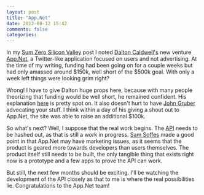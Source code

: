 ```yaml
---
layout: post
title: "App.Net"
date: 2012-08-12 15:42
comments: false
categories: 
---
```

In my [Sum Zero Silicon Valley](http://kwangbkim.com/blog/2012/08/01/silicon-valley-and-the-timeshare-model/)  post I noted [Dalton Caldwell's](http://daltoncaldwell.com/) new venture [App.Net](http://join.app.net), a Twitter-like application focused on users and not advertising.  At the time of my writing, funding had been going on for a couple weeks but had only amassed around $150k, well short of the $500k goal.  With only a week left things were looking grim right?

Wrong!  I have to give Dalton huge props here, because with many people theorizing that funding would be well short, he remained confident.  His explanation [here](http://daltoncaldwell.com/appnet-is-not-vaporware) is pretty spot on.  It also doesn't hurt to have [John Gruber](http://daringfireball.net/) advocating your stuff.  I think within a day of his giving a shout out to App.Net, the site was able to raise an additional $100k.

So what's next?  Well, I suppose that the real work begins.  The [API](https://github.com/appdotnet/api-spec) needs to be hashed out, as that is still a work in progress.  [Sam Soffes](http://samsoff.es/posts/app-net-is-dreaming-small) made a good point in that App.Net may have marketing issues, as it seems that the product is geared more towards developers than users themselves.  The product itself still needs to be built, the only tangible thing that exists right now is a prototype and a few apps to prove the API can work.

But still, the next few months should be exciting.  I'll be watching the development of the API closely as that to me is where the real possibilities lie.  Congratulations to the App.Net team!